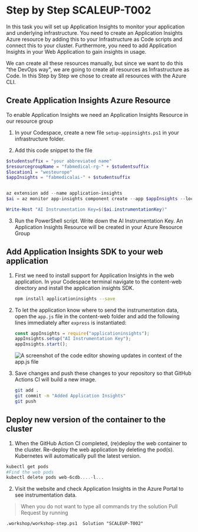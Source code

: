 # Step by Step SCALEUP-T002
In this task you will set up Application Insights to monitor your application and underlying infrastructure. You need to create an Application Insights Azure resource by adding this to your Infrastructure as Code scripts and connect this to your cluster. Furthermore, you need to add Application Insights in your Web Application to gain insights in usage.

We can create all these resources manually, but since we want to do this "the DevOps way", we are going to create all resources as Infrastructure as Code. In this Step by Step we chose to create all resources with the Azure CLI.

## Create Application Insights Azure Resource
To enable Application Insights we need an Application Insights Resource in our resource group

1. In your Codespace, create a new file `setup-appinsights.ps1` in your infrastructure folder.

2. Add this code snippet to the file

```PowerShell
$studentsuffix = "your abbreviated name"
$resourcegroupName = "fabmedical-rg-" + $studentsuffix
$location1 = "westeurope"
$appInsights = "fabmedicalai-" + $studentsuffix


az extension add --name application-insights
$ai = az monitor app-insights component create --app $appInsights --location $location1 --kind web -g $resourcegroupName --application-type web --retention-time 120 | ConvertFrom-Json

Write-Host "AI Instrumentation Key=$($ai.instrumentationKey)"
```

3. Run the PowerShell script. Write down the AI Instrumentation Key. An Application Insights Resource will be created in your Azure Resource Group

## Add Application Insights SDK to your web application

1. First we need to install support for Application Insights in the web application. In your Codespace terminal navigate to the content-web directory and install the application insights SDK.

   ```bash
   npm install applicationinsights --save
   ```

2. To let the application know where to send the instrumentation data, open the `app.js` file in the content-web folder and add the following lines immediately after `express` is instantiated:

   ```javascript
   const appInsights = require("applicationinsights");
   appInsights.setup("AI Instrumentation Key");
   appInsights.start();
   ```

   ![A screenshot of the code editor showing updates in context of the app.js file](Assets/hol-2019-10-02_12-33-29.png)

3. Save changes and push these changes to your repository so that GitHub Actions CI will build a new image.

   ```bash
   git add .
   git commit -m "Added Application Insights"
   git push


## Deploy new version of the container to the cluster

1. When the GitHub Action CI completed, (re)deploy the web container to the cluster. Re-deploy the web application by deleting the pod(s). Kubernetes will automatically pull the latest version.

```powershell
kubectl get pods
#Find the web pods
kubectl delete pods web-6cdb....-l...
```

2. Visit the website and check Application Insights in the Azure Portal to see instrumentation data.


> When you do not want to type all commands try the solution Pull Request by running
```
.workshop/workshop-step.ps1  Solution "SCALEUP-T002"
```
